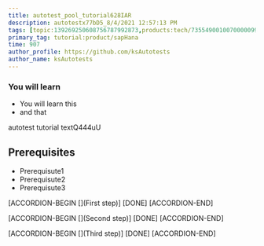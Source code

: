 ```yaml
---
title: autotest_pool_tutorial628IAR
description: autotestx77bD5_8/4/2021 12:57:13 PM
tags: [topic:139269250608756787992873,products:tech/73554900100700000996,tutorial:experience/advanced]
primary_tag: tutorial:product/sapHana
time: 907
author_profile: https://github.com/ksAutotests
author_name: ksAutotests
---
```

### You will learn
- You will learn this
- and that

autotest tutorial textQ444uU

## Prerequisites
- Prerequisute1
- Prerequisute2
- Prerequisute3

[ACCORDION-BEGIN [](First step)]
[DONE]
[ACCORDION-END]

[ACCORDION-BEGIN [](Second step)]
[DONE]
[ACCORDION-END]

[ACCORDION-BEGIN [](Third step)]
[DONE]
[ACCORDION-END]

